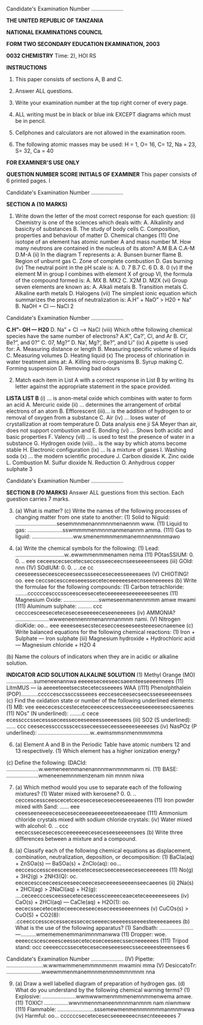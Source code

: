 Candidate's Examination Number .....................

**THE UNITED REPUBLIC OF TANZANIA**

**NATIONAL EKAMINATIONS COUNCIL**

**FORM TWO SECONDARY EDUCATION EKAMINATION, 2003**

**0032 CHEMISTRY**
Time: 2), HOI RS

**INSTRUCTIONS**

1. This paper consists of sections A, B and C.

2. Answer ALL questions.

3. Write your examination number at the top right corner of every page.

4. ALL writing must be in black or blue ink EXCEPT diagrams which must be in pencil.

5. Cellphones and calculators are not allowed in the examination room.

6. The following atomic masses may be used: H = 1, O= 16, C= 12, Na = 23, S= 32, Ca = 40

**FOR EXAMINER'S USE ONLY**

**QUESTION NUMBER SCORE INITIALS OF EXAMINER**
This paper consists of 6 printed pages.
l

Candidate's Examination Number .....................

**SECTION A (10 MARKS)**

1. Write down the letter of the most correct response for each question:
(i) Chemistry is one of the sciences which deals with:
A. Alkalinity and basicity of substances
B. The study of body cells
C. Composition, properties and behaviour of matter
D. Chemical changes
(11) One isotope of an element has atomic number A and mass number M. How many neutrons are contained in the nucleus of its atom?
A.M
B.A
C.A-M
D.M-A
(ii) In the diagram T represents a:
A. Bunsen burner flame
B. Region of unburnt gas
C. Zone of complete combustion
D. Gas burning
(iv) The neutral point in the pH scale is:
A. 0. 7
B.7
C. 6
D. 8. 0
(v) If the element M in group I combines with element X of group VI, the formula of the compound formed is:
A. MX
B. MX2
C. X2M
D. M2X
(vi) Group seven elements are known as:
A. Alkali metals
B. Transition metals
C. Alkaline earth metals
D. Halogens
(vii) The simplest ionic equation which summarizes the process of neutralization is:
A.H” + NaO” > H20 + Na”
B. NaOH + Cl — NaCl
2

Candidate's Examination Number .....................

**C.H”- OH — H20**
D. Na” + Cl —> NaCl
(viii) Which ofthe following chemical species have the same number of electrons?
A.K”, Ca?', Cl, and Ar
B. Cl’, Be?”, and 0?”
C. 07, Mg?”
D. Na’, Mg?’, Be?”, and Li”
(ix) A pipette is used for:
A. Measuring distance or length
B. Measuring specific volume of liquids
C. Measuring volumes
D. Heating liquid
(x) The process of chlorination in water treatment aims at:
A. Killing micro-organisms
B. Syrup making
C. Forming suspension
D. Removing bad odours

2. Match each item in List A with a correct response in List B by writing its letter against the appropriate statement in the space provided.

**LISTA LIST B**
(i) ... is anon-metal oxide which combines with water to form an acid A. Mercuric oxide
(ii) ... determines the arrangement of orbital electrons of an atom B. Efflorescent
(iii)... is the addition of hydrogen to or removal of oxygen from a substance C. Air
(iv) ... loses water of crystallization at room temperature D. Data analysis ene ji SA Meyer than air, does not support combustion and E. Bonding
(vi) ... Shows both acidic and basic properties F. Valency
(vil) ... is used to test the presence of water in a substance G. Hydrogen oxide
(viii)... is the way by which atoms become stable H. Electronic configuration
(ix) ... Is a mixture of gases I. Washing soda
(x) ... the modern scientific procedure J. Carbon dioxide
K. Zinc oxide
L. Combustion
M. Sulfur dioxide
N. Reduction
O. Anhydrous copper sulphate
3

Candidate's Examination Number .....................

**SECTION B (70 MARKS)**
Answer ALL guestions from this section. Each guestion carries 7 marks.

3. (a) What is matter?
(c) Write the names of the following processes of changing matter from one state to another:
(1) Solid to Niguid: ...........................sesemmnmenannmnnmenaennm www.
(11) Liquid to gas: .......................sswmmmmenmnnmanmenannm amma.
(111) Gas to liguid: ...........................ww.smenemmnmenmanemnnenmnnmawo

4. (a) Write the chemical symbols for the following:
(1) Lead: ................................w..ewwmmenmmenamen nema
(11) POtasSSIUM: 0. 0. .. eee ceceescecsecetecseccesseeceecnseeseeeenseees
(iii) GOld: nnn
(1V) SOdIUM: 0. 0. .. .ce cc ceeseeesseceesceceeseecssseeceseceesseeeeaees
(V) CHIOTING! oo. eee ceccsecescceeseeesseceteceeeeeeseecnseeneeeees
(b) Write the formulae for the following compounds:
(1) Carbon tetrachloride: ........ccccccescccssceesceeseceteceeeeeeseeeeeeeseenes
(11) Magnesium Oxide: .......................swmeseenmanennmmm amwe mwami
(111) Aluminum sulphate: ......... ccc cecccesceeseceteceseceseeeeeceseeneeeees
(iv) AMMONIA? ......................wwweneennennmenannmanmnm nami.
(V) Nitrogen dioKide: oo... eee eeeeseesecstecesecceeseeseesteeesecnaeenee
(c) Write balanced equations for the following chemical reactions:
(1) Iron + Sulphate — Iron sulphate
(iii) Magnesium hydroxide + Hydrochloric acid — Magnesium chloride + H2O
4

(b) Name the colours of indicators when they are in acidic or alkaline solution.

**INDICATOR ACID SOLUTION ALKALINE SOLUTION**
(1) Methyl Orange (MO) ..................sumeneenannwa eeeeeseceeseecsaeenteeseeeennees
(11) LitmMUS — ia aeeeeteeetsecstecetecsseeees WAA
(i111) Phenolphthalein (POP)...........cccccesccssccssseees eecceseceesecseecsseeseeeensees
(c) Find the oxidation state or number of the following underlined elements:
(1) MB: vee eeececesccesteceteceeeceesceesseceeeseeeeeseecsaeenes
(11) NOs” (N underlined): ........c cece ecesscccssecessseceesseceeseeeesseeeessees
(iii) SO2 (S underlined): ...... ccc ceesecesscccssscecsseceesseceesseeeeseeeeses
(iv) NasPOz (P underlined): ..................................w..ewmsmmsnmenmmnmma

6. (a) Element A and B in the Periodic Table have atomic numbers 12 and 13 respectively.
(1) Which element has a higher ionization energy?

(c) Define the following:
(DACId: .....................w.wemeneennmanenannnmwnmnmmanm ni.
(11) BASE: .....................wmeneenemnnmenzenam nin mnnm niwa

7. (a) Which method would you use to separate each of the following mixtures?
(1) Water mixed with kerosene? 0. 0. .. ceccescessceescecetceceseceseceseceeseeeaeenes
(11) Iron powder mixed with Sand: ...... eee ceeeseeneeeeceseceseceeeeaeeeeeeteeeaeeeaee
(111) Ammonium chloride crystals mixed with sodium chloride crystals:
(iv) Water mixed with alcohol: 0. .. ccc eececssecesecescceeeeeeeceseceseeseeeensees
(b) Write three differences between a mixture and a compound.

8. (a) Classify each of the following chemical equations as displacement, combination, neutralization,
deposition, or decomposition:
(1) BaCla(aq) + ZnSOa(s) — BaSOa(s) + ZnClo(aq): oo... eeccesccessceesceeseecetecesecseeceeseeceseceeeeees
(11) No(g) + 3H2(g) > 2NH3(Q): oc. eececescceeceesceeseeceeeceseceeeeseeeenseecaeenes
(ii) 2Na(s) + 2HCl(ag) > 2NaCl(aq) + H2(g): ....ceceecccesceessecetecesecessceeeeceaeceteceeeeeeseees
(iv) CaO(s) + 2HCI(aq) — CaCle(aq) + H2O(1): oo. eececssecetecesteceeeceeseeceseceeeseeeennees
(v) CuCOs(s) > CuO(S) + CO2(8): .cceecccesscecessecessececseeeecseeeeesseeeesteeeeeaeees
(b) What is the use of the following apparatus?
(1) Sandbath: ......................—..........wmememenemmanimnnmanwwa
(11) Dropper: woe. eeeeccscesceeesceesseceteceseceeseecssecneeeeees
(111) Tripod stand: occ ceeeecccsseceteceseceeseeeseecsseceeeesteeensees
6

Candidate's Examination Number .....................
(IV) Pipette: ........................w.wwmwmmenemmmnmenm mwamini mma
(V) DesiccatoTr: .......................wwewmmenmanemnnmenmnemmnmnm nna

9. (a) Draw a well labelled diagram of preparation of hydrogen gas.
(d) What do you understand by the following chemical warning terms?
(1) Explosive: ......................wwmwwwmenmmmenemnmmenwema amwe.
(11) TOXIC! ................wwvnmennmaneenmnnmanmnm nam niwnmww
(111) Flammable: ........................sssemewmenmennmnmmmanmnmwwa
(iv) Harmful: oo... ccccccsecetecesecseeeeeeecnsecnteeeeees
7